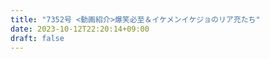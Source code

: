 ```yaml
---
title: "7352号 <動画紹介>爆笑必至＆イケメンイケジョのリア充たち"
date: 2023-10-12T22:20:14+09:00
draft: false
---
```


```
```

```
```

